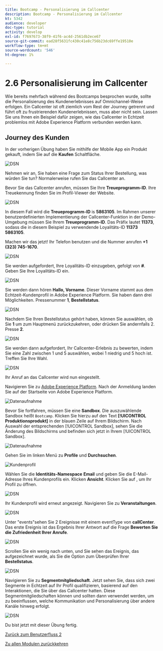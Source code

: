 ```yaml
---
title: Bootcamp - Personalisierung im Callcenter
description: Bootcamp - Personalisierung im Callcenter
kt: 5342
audience: developer
doc-type: tutorial
activity: develop
exl-id: f7697673-38f9-41f6-ac4d-2561db2ece67
source-git-commit: ead28f5631fc430c41e8c756b23dc69ffe19510e
workflow-type: tm+mt
source-wordcount: '546'
ht-degree: 1%

---
```


# 2.6 Personalisierung im Callcenter

Wie bereits mehrfach während des Bootcamps besprochen wurde, sollte die Personalisierung des Kundenerlebnisses auf Omnichannel-Weise erfolgen. Ein Callcenter ist oft ziemlich vom Rest der Journey getrennt und führt oft zu frustrierenden Kundenerlebnissen, muss aber nicht sein. Lassen Sie uns Ihnen ein Beispiel dafür zeigen, wie das Callcenter in Echtzeit problemlos mit Adobe Experience Platform verbunden werden kann.

## Journey des Kunden

In der vorherigen Übung haben Sie mithilfe der Mobile App ein Produkt gekauft, indem Sie auf die **Kaufen** Schaltfläche.

![DSN](./images/app20.png)

Nehmen wir an, Sie haben eine Frage zum Status Ihrer Bestellung, was würden Sie tun? Normalerweise rufen Sie das Callcenter an.

Bevor Sie das Callcenter anrufen, müssen Sie Ihre **Treueprogramm-ID**. Ihre Treuekennung finden Sie im Profil-Viewer der Website.

![DSN](./images/cc1.png)

In diesem Fall wird die **Treueprogramm-ID** is **5863105**. Im Rahmen unserer benutzerdefinierten Implementierung der Callcenter-Funktion in der Demo-Umgebung müssen Sie Ihrem **Treueprogramm-ID**. Das Präfix lautet **11373**, sodass die in diesem Beispiel zu verwendende Loyalitäts-ID **11373 5863105**.

Machen wir das jetzt! Ihr Telefon benutzen und die Nummer anrufen **+1 (323) 745-1670**.

![DSN](./images/cc2.png)

Sie werden aufgefordert, Ihre Loyalitäts-ID einzugeben, gefolgt von **#**. Geben Sie Ihre Loyalitäts-ID ein.

![DSN](./images/cc3.png)

Sie werden dann hören **Hallo, Vorname**. Dieser Vorname stammt aus dem Echtzeit-Kundenprofil in Adobe Experience Platform. Sie haben dann drei Möglichkeiten. Pressenummer **1**, **Bestellstatus**.

![DSN](./images/cc4.png)

Nachdem Sie Ihren Bestellstatus gehört haben, können Sie auswählen, ob Sie **1** um zum Hauptmenü zurückzukehren, oder drücken Sie andernfalls 2. Presse **2**.

![DSN](./images/cc5.png)

Sie werden dann aufgefordert, Ihr Callcenter-Erlebnis zu bewerten, indem Sie eine Zahl zwischen 1 und 5 auswählen, wobei 1 niedrig und 5 hoch ist. Treffen Sie Ihre Wahl.

![DSN](./images/cc6.png)

Ihr Anruf an das Callcenter wird nun eingestellt.

Navigieren Sie zu [Adobe Experience Platform](https://experience.adobe.com/platform). Nach der Anmeldung landen Sie auf der Startseite von Adobe Experience Platform.

![Datenaufnahme](./images/home.png)

Bevor Sie fortfahren, müssen Sie eine **Sandbox**. Die auszuwählende Sandbox heißt ``Bootcamp``. Klicken Sie hierzu auf den Text **[!UICONTROL Produktionsprodukt]** in der blauen Zeile auf Ihrem Bildschirm. Nach Auswahl der entsprechenden [!UICONTROL Sandbox], sehen Sie die Änderung des Bildschirms und befinden sich jetzt in Ihrem [!UICONTROL Sandbox].

![Datenaufnahme](./images/sb1.png)

Gehen Sie im linken Menü zu **Profile** und **Durchsuchen**.

![Kundenprofil](./images/homemenu.png)

Wählen Sie die **Identitäts-Namespace** **Email** und geben Sie die E-Mail-Adresse Ihres Kundenprofils ein. Klicken **Ansicht**. Klicken Sie auf , um Ihr Profil zu öffnen.

![DSN](./images/cc7.png)

Ihr Kundenprofil wird erneut angezeigt. Navigieren Sie zu **Veranstaltungen**.

![DSN](./images/cc8.png)

Unter &quot;events&quot;sehen Sie 2 Ereignisse mit einem eventType von **callCenter**. Das erste Ereignis ist das Ergebnis Ihrer Antwort auf die Frage **Bewerten Sie die Zufriedenheit Ihrer Anrufe**.

![DSN](./images/cc9.png)

Scrollen Sie ein wenig nach unten, und Sie sehen das Ereignis, das aufgezeichnet wurde, als Sie die Option zum Überprüfen Ihrer **Bestellstatus**.

![DSN](./images/cc10.png)

Navigieren Sie zu **Segmentmitgliedschaft**. Jetzt sehen Sie, dass sich zwei Segmente in Echtzeit auf Ihr Profil qualifizieren, basierend auf den Interaktionen, die Sie über das Callcenter hatten. Diese Segmentmitgliedschaften können und sollten dann verwendet werden, um zu beeinflussen, welche Kommunikation und Personalisierung über andere Kanäle hinweg erfolgt.

![DSN](./images/cc11.png)

Du bist jetzt mit dieser Übung fertig.

[Zurück zum Benutzerfluss 2](./uc2.md)

[Zu allen Modulen zurückkehren](../../overview.md)
